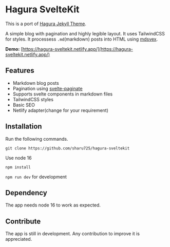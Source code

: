 # Hagura SvelteKit

This is a port of [Hagura Jekyll Theme](https://webjeda.com/hagura/).

A simple blog with pagination and highly legible layout. It uses TailwindCSS for styles. It processess `.md`(markdown) posts into HTML using [mdsvex](https://mdsvex.com/).

**Demo:** [https://hagura-sveltekit.netlify.app/](https://hagura-sveltekit.netlify.app/)

## Features

- Markdown blog posts
- Pagination using [svelte-paginate](https://www.npmjs.com/package/svelte-paginate)
- Supports svelte components in markdown files
- TailwindCSS styles
- Basic SEO
- Netlify adapter(change for your requirement)

## Installation

Run the following commands.

`git clone https://github.com/sharu725/hagura-sveltekit`

Use node 16

`npm install`

`npm run dev` for development

## Dependency

The app needs node 16 to work as expected.

## Contribute

The app is still in development. Any contribution to improve it is appreciated.
